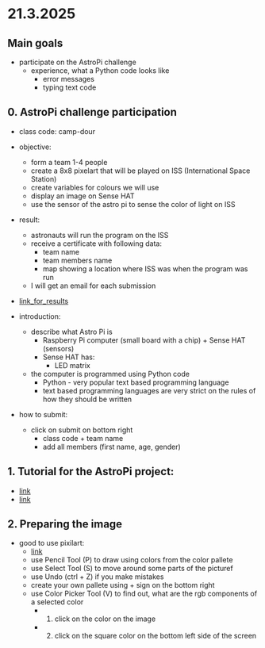 # 21.3.2025

## Main goals

- participate on the AstroPi challenge
  - experience, what a Python code looks like
    - error messages
    - typing text code

## 0. AstroPi challenge participation

- class code: camp-dour

- objective:
  - form a team 1-4 people
  - create a 8x8 pixelart that will be played on ISS (International Space Station)
  - create variables for colours we will use
  - display an image on Sense HAT
  - use the sensor of the astro pi to sense the color of light on ISS

- result:
  - astronauts will run the program on the ISS
  - receive a certificate with following data:
    - team name
    - team members name
    - map showing a location where ISS was when the program was run
  - I will get an email for each submission

- [link_for_results](https://missions.astro-pi.org/mission)

- introduction:
  - describe what Astro Pi is
    - Raspberry Pi computer (small board with a chip) + Sense HAT (sensors)
    - Sense HAT has:
      - LED matrix
  - the computer is programmed using Python code
    - Python - very popular text based programming language
    - text based programming languages are very strict on the rules of how they should be written

- how to submit:
  - click on submit on bottom right
    - class code + team name
    - add all members (first name, age, gender)

## 1. Tutorial for the AstroPi project:

- [link](https://projects.raspberrypi.org/en/projects/astro-pi-mission-zero)
- [link](https://missions.astro-pi.org/mz/code_submissions/)

## 2. Preparing the image

- good to use pixilart:
  - [link](https://www.pixilart.com/draw)
  - use Pencil Tool (P) to draw using colors from the color pallete
  - use Select Tool (S) to move around some parts of the picturef
  - use Undo (ctrl + Z) if you make mistakes
  - create your own pallete using + sign on the bottom right
  - use Color Picker Tool (V) to find out, what are the rgb components of a selected color
    - 1. click on the color on the image
    - 2. click on the square color on the bottom left side of the screen